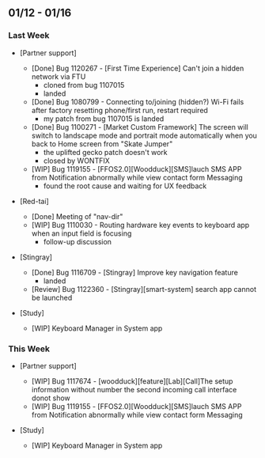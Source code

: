 ## 01/12 - 01/16 ##

### Last Week ###

* [Partner support]
    - [Done] Bug 1120267 - [First Time Experience] Can't join a hidden network via FTU
        - cloned from bug 1107015
        - landed
    - [Done] Bug 1080799 - Connecting to/joining (hidden?) Wi-Fi fails after factory resetting phone/first run, restart required
        - my patch from bug 1107015 is landed
    - [Done] Bug 1100271 - [Market Custom Framework] The screen will switch to landscape mode and portrait mode automatically when you back to Home screen from "Skate Jumper"
        - the uplifted gecko patch doesn't work
        - closed by WONTFIX
    - [WIP] Bug 1119155 - [FFOS2.0][Woodduck][SMS]lauch SMS APP from Notification abnormally while view contact form Messaging
        - found the root cause and waiting for UX feedback

* [Red-tai]
    - [Done] Meeting of "nav-dir"
    - [WIP] Bug 1110030 - Routing hardware key events to keyboard app when an input field is focusing
        - follow-up discussion

* [Stingray]
    - [Done] Bug 1116709 - [Stingray] Improve key navigation feature
        - landed
    - [Review] Bug 1122360 - [Stingray][smart-system] search app cannot be launched

* [Study]
    - [WIP] Keyboard Manager in System app

### This Week ###

* [Partner support]
    - [WIP] Bug 1117674 - [woodduck][feature][Lab][Call]The setup information without number the second incoming call interface donot show
    - [WIP] Bug 1119155 - [FFOS2.0][Woodduck][SMS]lauch SMS APP from Notification abnormally while view contact form Messaging

* [Study]
    - [WIP] Keyboard Manager in System app
